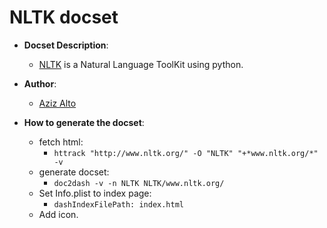 NLTK docset
=======================

- __Docset Description__:
    - [NLTK](http://www.nltk.org/) is a Natural Language ToolKit using python.

- __Author__:
    - [Aziz Alto](https://github.com/iamaziz)

- __How to generate the docset__:
    - fetch html: 
    	- `httrack "http://www.nltk.org/" -O "NLTK" "+*www.nltk.org/*" -v`
    - generate docset: 
    	- `doc2dash -v -n NLTK NLTK/www.nltk.org/`
    - Set Info.plist to index page: 
    	- `dashIndexFilePath: index.html`
    - Add icon.
    
